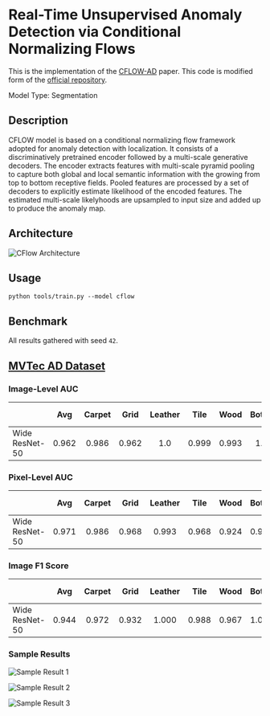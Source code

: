 # Real-Time  Unsupervised Anomaly Detection via Conditional Normalizing Flows

This is the implementation of the [CFLOW-AD](https://arxiv.org/pdf/2107.12571v1.pdf) paper. This code is modified form of the [official repository](https://github.com/gudovskiy/cflow-ad).

Model Type: Segmentation

## Description

CFLOW model is based on a conditional normalizing flow framework adopted for anomaly detection with localization. It consists of a discriminatively pretrained encoder followed by a multi-scale generative decoders. The encoder extracts features with multi-scale pyramid pooling to capture both global and local semantic information with the growing from top to bottom receptive fields. Pooled features are processed by a set of decoders to explicitly estimate likelihood of the encoded features. The estimated multi-scale likelyhoods are upsampled to input size and added up to produce the anomaly map.

## Architecture

![CFlow Architecture](../../../docs/source/images/cflow/architecture.jpg "CFlow Architecture")

## Usage

`python tools/train.py --model cflow`

## Benchmark

All results gathered with seed `42`.

## [MVTec AD Dataset](https://www.mvtec.com/company/research/datasets/mvtec-ad)

### Image-Level AUC

|                |  Avg  | Carpet | Grid  | Leather | Tile  | Wood  | Bottle | Cable | Capsule | Hazelnut | Metal Nut | Pill  | Screw | Toothbrush | Transistor | Zipper |
| -------------- | :---: | :----: | :---: | :-----: | :---: | :---: | :----: | :---: | :-----: | :------: | :-------: | :---: | :---: | :--------: | :--------: | :----: |
| Wide ResNet-50 | 0.962 | 0.986  | 0.962 |   1.0   | 0.999 | 0.993 |   1.0  | 0.893 |  0.945  |   1.0    |   0.995   | 0.924 | 0.908 |   0.897    |   0.943    | 0.984  |

### Pixel-Level AUC

|                |  Avg  | Carpet | Grid  | Leather | Tile  | Wood  | Bottle | Cable | Capsule | Hazelnut | Metal Nut | Pill  | Screw | Toothbrush | Transistor | Zipper |
| -------------- | :---: | :----: | :---: | :-----: | :---: | :---: | :----: | :---: | :-----: | :------: | :-------: | :---: | :---: | :--------: | :--------: | :----: |
| Wide ResNet-50 | 0.971 | 0.986  | 0.968 |  0.993  | 0.968 | 0.924 | 0.981  | 0.955 |  0.988  |   0.990  |   0.982   | 0.983 | 0.979 |   0.985    |   0.897    | 0.980  |

### Image F1 Score

|                |  Avg  | Carpet | Grid  | Leather | Tile  | Wood  | Bottle | Cable | Capsule | Hazelnut | Metal Nut | Pill  | Screw | Toothbrush | Transistor | Zipper |
| -------------- | :---: | :----: | :---: | :-----: | :---: | :---: | :----: | :---: | :-----: | :------: | :-------: | :---: | :---: | :--------: | :--------: | :----: |
| Wide ResNet-50 | 0.944 |  0.972 | 0.932 |  1.000  | 0.988 | 0.967 | 1.000  | 0.832 |  0.939  |  1.000   |   0.979   | 0.924 | 0.971 |   0.870    |   0.818    | 0.967  |

### Sample Results

![Sample Result 1](../../../docs/source/images/cflow/results/0.png "Sample Result 1")

![Sample Result 2](../../../docs/source/images/cflow/results/1.png "Sample Result 2")

![Sample Result 3](../../../docs/source/images/cflow/results/2.png "Sample Result 3")
